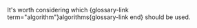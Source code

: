 It's worth considering which {glossary-link term="algorithm"}algorithms{glossary-link end} should be used.
